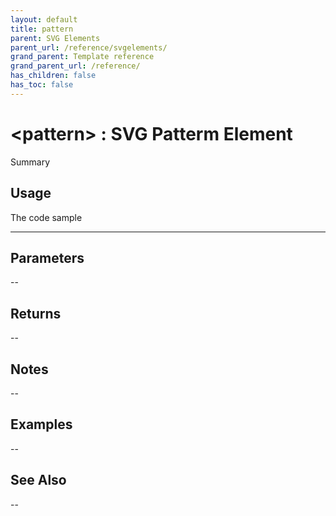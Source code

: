 ```yaml
---
layout: default
title: pattern
parent: SVG Elements
parent_url: /reference/svgelements/
grand_parent: Template reference
grand_parent_url: /reference/
has_children: false
has_toc: false
---
```


# &lt;pattern&gt; : SVG Patterm Element

Summary

## Usage

 The code sample

---

## Parameters

--

## Returns 

--

## Notes


-- 

## Examples


--


## See Also


--

